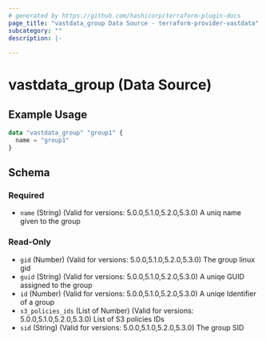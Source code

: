 ```yaml
---
# generated by https://github.com/hashicorp/terraform-plugin-docs
page_title: "vastdata_group Data Source - terraform-provider-vastdata"
subcategory: ""
description: |-
  
---
```


# vastdata_group (Data Source)



## Example Usage

```terraform
data "vastdata_group" "group1" {
  name = "group1"
}
```

<!-- schema generated by tfplugindocs -->
## Schema

### Required

- `name` (String) (Valid for versions: 5.0.0,5.1.0,5.2.0,5.3.0) A uniq name given to the group

### Read-Only

- `gid` (Number) (Valid for versions: 5.0.0,5.1.0,5.2.0,5.3.0) The group linux gid
- `guid` (String) (Valid for versions: 5.0.0,5.1.0,5.2.0,5.3.0) A uniqe GUID assigned to the group
- `id` (Number) (Valid for versions: 5.0.0,5.1.0,5.2.0,5.3.0) A uniqe Identifier of a group
- `s3_policies_ids` (List of Number) (Valid for versions: 5.0.0,5.1.0,5.2.0,5.3.0) List of S3 policies IDs
- `sid` (String) (Valid for versions: 5.0.0,5.1.0,5.2.0,5.3.0) The group SID
